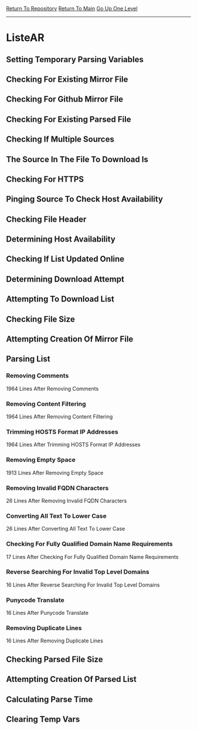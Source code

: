 [Return To Repository](https://github.com/deathbybandaid/piholeparser/)
[Return To Main](https://github.com/deathbybandaid/piholeparser/blob/master/RecentRunLogs/Mainlog.md)
[Go Up One Level](https://github.com/deathbybandaid/piholeparser/blob/master/RecentRunLogs/TopLevelScripts/30-Processing-External-Blacklists.md)
____________________________________
# ListeAR
## Setting Temporary Parsing Variables
## Checking For Existing Mirror File
## Checking For Github Mirror File
## Checking For Existing Parsed File
## Checking If Multiple Sources
## The Source In The File To Download Is
## Checking For HTTPS
## Pinging Source To Check Host Availability
## Checking File Header
## Determining Host Availability
## Checking If List Updated Online
## Determining Download Attempt
## Attempting To Download List
## Checking File Size
## Attempting Creation Of Mirror File
## Parsing List
### Removing Comments
1964 Lines After Removing Comments
### Removing Content Filtering
1964 Lines After Removing Content Filtering
### Trimming HOSTS Format IP Addresses
1964 Lines After Trimming HOSTS Format IP Addresses
### Removing Empty Space
1913 Lines After Removing Empty Space
### Removing Invalid FQDN Characters
26 Lines After Removing Invalid FQDN Characters
### Converting All Text To Lower Case
26 Lines After Converting All Text To Lower Case
### Checking For Fully Qualified Domain Name Requirements
17 Lines After Checking For Fully Qualified Domain Name Requirements
### Reverse Searching For Invalid Top Level Domains
16 Lines After Reverse Searching For Invalid Top Level Domains
### Punycode Translate
16 Lines After Punycode Translate
### Removing Duplicate Lines
16 Lines After Removing Duplicate Lines
## Checking Parsed File Size
## Attempting Creation Of Parsed List
## Calculating Parse Time
## Clearing Temp Vars
